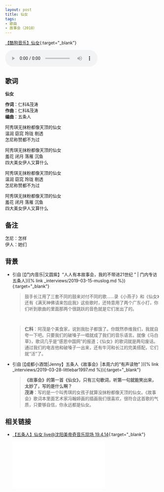 ```yaml
---
layout: post
title: 仙女
tags:
- 歌曲
- 故事会（2018）
---
```


[【酷狗音乐】仙女](https://www.kugou.com/song/#hash=0E9DBC7456F6CFA7163BF7CB618043EF&album_id=15435451){:target="_blank"}

<audio controls autoplay loop  src="https://onedrive.gimhoy.com/1drv/aHR0cHM6Ly8xZHJ2Lm1zL3UvcyFBbXVjeFU4NF9vc3NoRUVuWUNWY1BZcmpYTHZ5.flac">
您的浏览器不支持 audio 标签。
</audio>

## 歌词

**仙女**

**作词**：仁科&茂涛  
**作曲**：仁科&茂涛  
**编曲**：五条人

阿秀琪无抹粉都像天顶的仙女  
温润 窈窕 玲珑 剔透  
怎尼称赞都不为过

阿秀琪无抹粉都像天顶的仙女  
羞花 闭月 落雁 沉鱼  
四大美女伊人又算什么

阿秀琪无抹粉都像天顶的仙女  
温润 窈窕 玲珑 剔透  
怎尼称赞都不为过

阿秀琪无抹粉都像天顶的仙女  
羞花 闭月 落雁 沉鱼  
四大美女伊人又算什么

## 备注

怎尼：怎样  
伊人：她们

## 背景
* 引自 [【门内音乐\|又圆紫】“人人有本故事会，我的不带进21世纪 ” \| 门内专访五条人]({% link _interviews/2019-03-15-muslog.md %}){:target="_blank"}
  
  > 鼓手长江用了三套不同的鼓来对付不同的歌……录《小燕子》和《仙女》还有《满天神佛请来包庇我》这些歌时，还特意用了两个广东小打，你们听到歌曲的里面那两个很跳跃的音色就是它们发出了的。
  <br>

  > **仁科**：阿茂是个美食家，说到我肚子都饿了。你既然恭维我们，我就自夸一下吧。只要我们的破嗓子一唱就成了我们的音乐语言。就像《马白草》，歌词几乎是“感恩中国网”的报道；《仙女》的歌词就是两句废话。通过我们的电吉他和破嗓子一出来，还有牛河和长江的完美搭配，它们就“活”了。

* 引自 [【成都小酒馆\|Jenny】五条人《故事会》\|本周六的“有声读物” ]({% link _interviews/2019-03-28-littlebar1997.md %}){:target="_blank"}
  
  > **《故事会》的第一首《仙女》，只有三句歌词，听第一句就能笑出来，太妙了，写的是什么啊？**  
  > **茂涛**：写的是一个叫秀琪的女孩子就算没抹粉都像天顶的仙女。《故事会》歌词本里面艺术家冯翰婷画的插画我们很喜欢，很符合这首歌的气质，只要够自信，你永远都是仙女。

## 相关链接

- [【五条人】仙女 live@沈阳美帝奇音乐现场 19.4.14](https://www.bilibili.com/video/BV1Xb411L7qd?from=search&seid=18407003104518798989){:target="_blank"}

  <div class="iframe-container"><iframe class="responsive-iframe" src="//player.bilibili.com/player.html?aid=49355129&bvid=BV1Xb411L7qd&cid=86421378&page=1" frameborder="no" allowfullscreen="true"></iframe></div>
